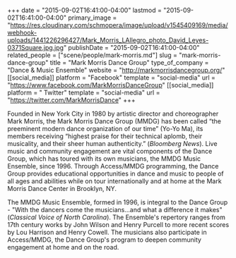 +++
date = "2015-09-02T16:41:00-04:00"
lastmod = "2015-09-02T16:41:00-04:00"
primary_image = "https://res.cloudinary.com/schmopera/image/upload/v1545409169/media/webhook-uploads/1441226296427/Mark_Morris_LAllegro_photo_David_Leyes-0371Square.jpg.jpg"
publishDate = "2015-09-02T16:41:00-04:00"
related_people = ["scene/people/mark-morris.md"]
slug = "mark-morris-dance-group"
title = "Mark Morris Dance Group"
type_of_company = "Dance & Music Ensemble"
website = "http://markmorrisdancegroup.org/"
[[social_media]]
platform = "Facebook"
template = "social-media"
url = "https://www.facebook.com/MarkMorrisDanceGroup"
[[social_media]]
platform = " Twitter"
template = "social-media"
url = "https://twitter.com/MarkMorrisDance"
+++

Founded in New York City in 1980 by artistic director and choreographer Mark Morris, the Mark Morris Dance Group (MMDG) has been called “the preeminent modern dance organization of our time” (Yo-Yo Ma), its members receiving “highest praise for their technical aplomb, their musicality, and their sheer human authenticity.” (*Bloomberg News*). Live music and community engagement are vital components of the Dance Group, which has toured with its own musicians, the MMDG Music Ensemble, since 1996. Through Access/MMDG programming, the Dance Group provides educational opportunities in dance and music to people of all ages and abilities while on tour internationally and at home at the Mark Morris Dance Center in Brooklyn, NY.

The MMDG Music Ensemble, formed in 1996, is integral to the Dance Group - "With the dancers come the musicians...and what a difference it makes" (*Classical Voice of North Carolina*). The Ensemble's repertory ranges from 17th century works by John Wilson and Henry Purcell to more recent scores by Lou Harrison and Henry Cowell. The musicians also participate in Access/MMDG, the Dance Group's program to deepen community engagement at home and on the road.

